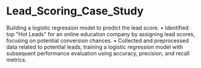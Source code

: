 # Lead_Scoring_Case_Study
Building a logistic regression model to predict the lead score.
•	Identified top "Hot Leads" for an online education company by assigning lead scores, focusing on potential conversion chances.
•	Collected and preprocessed data related to potential leads, training a logistic regression model with subsequent performance evaluation using accuracy, precision, and recall metrics.


